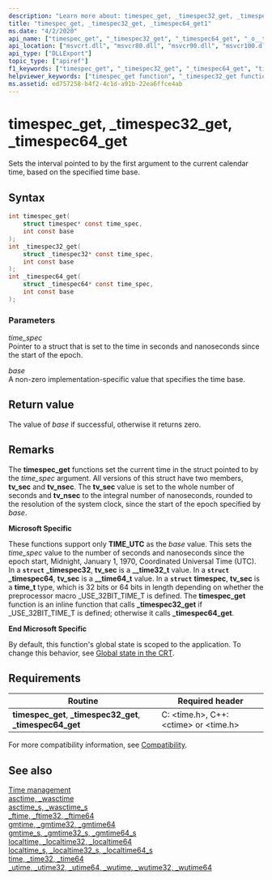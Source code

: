 ```yaml
---
description: "Learn more about: timespec_get, _timespec32_get, _timespec64_get"
title: "timespec_get, _timespec32_get, _timespec64_get1"
ms.date: "4/2/2020"
api_name: ["timespec_get", "_timespec32_get", "_timespec64_get", "_o__timespec32_get", "_o__timespec64_get"]
api_location: ["msvcrt.dll", "msvcr80.dll", "msvcr90.dll", "msvcr100.dll", "msvcr100_clr0400.dll", "msvcr110.dll", "msvcr110_clr0400.dll", "msvcr120.dll", "msvcr120_clr0400.dll", "ucrtbase.dll", "api-ms-win-crt-time-l1-1-0.dll", "api-ms-win-crt-private-l1-1-0.dll"]
api_type: ["DLLExport"]
topic_type: ["apiref"]
f1_keywords: ["timespec_get", "_timespec32_get", "_timespec64_get", "time/timespec_get", "time/_timespec32_get", "time/_timespec64_get", "timespec", "_timespec32", "_timespec64"]
helpviewer_keywords: ["timespec_get function", "_timespec32_get function", "_timespec64_get function"]
ms.assetid: ed757258-b4f2-4c1d-a91b-22ea6ffce4ab
---
```

# timespec_get, _timespec32_get, _timespec64_get

Sets the interval pointed to by the first argument to the current calendar time, based on the specified time base.

## Syntax

```C
int timespec_get(
    struct timespec* const time_spec,
    int const base
);
int _timespec32_get(
    struct _timespec32* const time_spec,
    int const base
);
int _timespec64_get(
    struct _timespec64* const time_spec,
    int const base
);
```

### Parameters

*time_spec*<br/>
Pointer to a struct that is set to the time in seconds and nanoseconds since the start of the epoch.

*base*<br/>
A non-zero implementation-specific value that specifies the time base.

## Return value

The value of *base* if successful, otherwise it returns zero.

## Remarks

The **timespec_get** functions set the current time in the struct pointed to by the *time_spec* argument. All versions of this struct have two members, **tv_sec** and **tv_nsec**. The **tv_sec** value is set to the whole number of seconds and **tv_nsec** to the integral number of nanoseconds, rounded to the resolution of the system clock, since the start of the epoch specified by *base*.

**Microsoft Specific**

These functions support only **TIME_UTC** as the *base* value. This sets the *time_spec* value to the number of seconds and nanoseconds since the epoch start, Midnight, January 1, 1970, Coordinated Universal Time (UTC). In a **`struct`** **_timespec32**, **tv_sec** is a **__time32_t** value. In a **`struct`** **_timespec64**, **tv_sec** is a **__time64_t** value. In a **`struct`** **timespec**, **tv_sec** is a **time_t** type, which is 32 bits or 64 bits in length depending on whether the preprocessor macro  _USE_32BIT_TIME_T is defined. The **timespec_get** function is an inline function that calls **_timespec32_get** if _USE_32BIT_TIME_T is defined; otherwise it calls **_timespec64_get**.

**End Microsoft Specific**

By default, this function's global state is scoped to the application. To change this behavior, see [Global state in the CRT](../global-state.md).

## Requirements

|Routine|Required header|
|-------------|---------------------|
|**timespec_get**, **_timespec32_get**, **_timespec64_get**|C: \<time.h>, C++: \<ctime> or \<time.h>|

For more compatibility information, see [Compatibility](../compatibility.md).

## See also

[Time management](../time-management.md)\
[asctime, _wasctime](asctime-wasctime.md)\
[asctime_s, _wasctime_s](asctime-s-wasctime-s.md)\
[_ftime, _ftime32, _ftime64](ftime-ftime32-ftime64.md)\
[gmtime, _gmtime32, _gmtime64](gmtime-gmtime32-gmtime64.md)\
[gmtime_s, _gmtime32_s, _gmtime64_s](gmtime-s-gmtime32-s-gmtime64-s.md)\
[localtime, _localtime32, _localtime64](localtime-localtime32-localtime64.md)\
[localtime_s, _localtime32_s, _localtime64_s](localtime-s-localtime32-s-localtime64-s.md)\
[time, _time32, _time64](time-time32-time64.md)\
[_utime, _utime32, _utime64, _wutime, _wutime32, _wutime64](utime-utime32-utime64-wutime-wutime32-wutime64.md)
